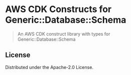 # AWS CDK Constructs for Generic::Database::Schema

> An AWS CDK construct library with types for Generic::Database::Schema

## License

Distributed under the Apache-2.0 License.

